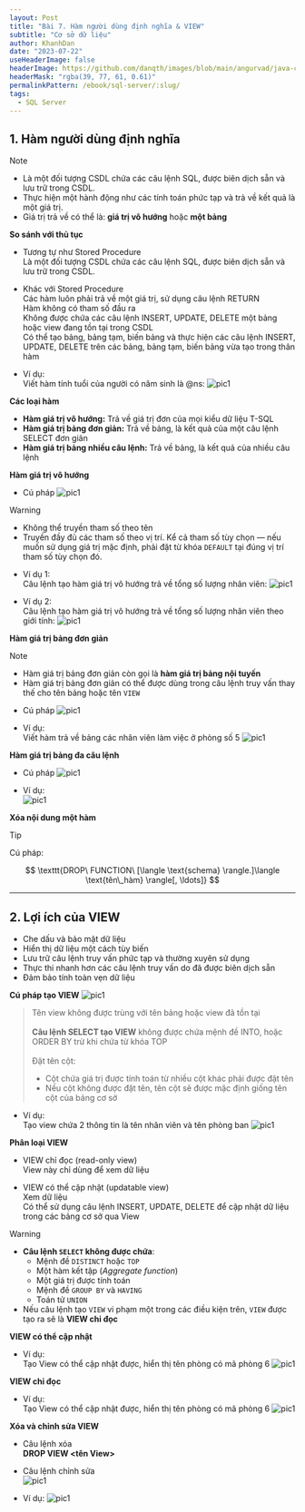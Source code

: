 ```yaml
---
layout: Post
title: "Bài 7. Hàm người dùng định nghĩa & VIEW"
subtitle: "Cơ sở dữ liệu"
author: KhanhDan
date: "2023-07-22"
useHeaderImage: false
headerImage: https://github.com/danqth/images/blob/main/angurvad/java-core/session1/banner.png?raw=true
headerMask: "rgba(39, 77, 61, 0.61)"
permalinkPattern: /ebook/sql-server/:slug/
tags:
  - SQL Server
---
```


<!-- 
# Function và View

Nội dung: <br>

- Hàm người dùng định nghĩa
- Khung nhìn View -->

<!-- more -->

## 1. Hàm người dùng định nghĩa

> [!NOTE]
> - Là một đối tượng CSDL chứa các câu lệnh SQL, được biên dịch sẵn và lưu trữ trong CSDL.  
> - Thực hiện một hành động như các tính toán phức tạp và trả về kết quả là một giá trị.  
> - Giá trị trả về có thể là: **giá trị vô hướng** hoặc **một bảng**

**So sánh với thủ tục**
- Tương tự như Stored Procedure <br>
Là một đối tượng CSDL chứa các câu lệnh SQL, được biên dịch sẵn và lưu trữ trong CSDL.

- Khác với Stored Procedure <br>
Các hàm luôn phải trả về một giá trị, sử dụng câu lệnh RETURN <br>
Hàm không có tham số đầu ra <br>
Không được chứa các câu lệnh INSERT, UPDATE, DELETE một bảng hoặc view đang tồn tại trong CSDL <br>
Có thể tạo bảng, bảng tạm, biến bảng và thực hiện các câu lệnh INSERT, UPDATE, DELETE trên các bảng, bảng tạm, biến bảng vừa tạo trong thân hàm <br>

- Ví dụ: <br>
Viết hàm tính tuổi của người có năm sinh là @ns:
![pic1](https://github.com/danqth/images/blob/main/angurvad/sql-server/session_7/Hinh_1.png?raw=true)

**Các loại hàm**
- **Hàm giá trị vô hướng:** Trả về giá trị đơn của mọi kiểu dữ liệu T-SQL
- **Hàm giá trị bảng đơn giản:** Trả về bảng, là kết quả của một câu lệnh SELECT đơn giản
- **Hàm giá trị bảng nhiều câu lệnh:** Trả về bảng, là kết quả của nhiều câu lệnh

**Hàm giá trị vô hướng**
- Cú pháp
![pic1](https://github.com/danqth/images/blob/main/angurvad/sql-server/session_7/Hinh_2.png?raw=true)

> [!WARNING]
> - Không thể truyền tham số theo tên  
> - Truyền đầy đủ các tham số theo vị trí. Kể cả tham số tùy chọn — nếu muốn sử dụng giá trị mặc định, phải đặt từ khóa `DEFAULT` tại đúng vị trí tham số tùy chọn đó.


- Ví dụ 1: <br>
Câu lệnh tạo hàm giá trị vô hướng trả về tổng số lượng nhân viên:
![pic1](https://github.com/danqth/images/blob/main/angurvad/sql-server/session_7/Hinh_3.png?raw=true)

- Ví dụ 2: <br>
Câu lệnh tạo hàm giá trị vô hướng trả về tổng số lượng nhân viên theo giới tính:
![pic1](https://github.com/danqth/images/blob/main/angurvad/sql-server/session_7/Hinh_4.png?raw=true)

**Hàm giá trị bảng đơn giản**

> [!NOTE]
> - Hàm giá trị bảng đơn giản còn gọi là **hàm giá trị bảng nội tuyến**  
> - Hàm giá trị bảng đơn giản có thể được dùng trong câu lệnh truy vấn thay thế cho tên bảng hoặc tên `VIEW`


- Cú pháp
![pic1](https://github.com/danqth/images/blob/main/angurvad/sql-server/session_7/Hinh_5.png?raw=true)

- Ví dụ: <br>
Viết hàm trả về bảng các nhân viên làm việc ở phòng số 5
![pic1](https://github.com/danqth/images/blob/main/angurvad/sql-server/session_7/Hinh_6.png?raw=true)

**Hàm giá trị bảng đa câu lệnh**

- Cú pháp
![pic1](https://github.com/danqth/images/blob/main/angurvad/sql-server/session_7/Hinh_7.png?raw=true)

- Ví dụ: <br>
![pic1](https://github.com/danqth/images/blob/main/angurvad/sql-server/session_7/Hinh_8.png?raw=true)

**Xóa nội dung một hàm**

> [!TIP]
> Cú pháp:
>
> $$
> \texttt{DROP\ FUNCTION\ [\langle \text{schema} \rangle.]\langle \text{tên\_hàm} \rangle[, \ldots]}
> $$

---

## 2. Lợi ích của VIEW

- Che dấu và bảo mật dữ liệu
- Hiển thị dữ liệu một cách tùy biến
- Lưu trữ câu lệnh truy vấn phức tạp và thường xuyên sử dụng
- Thực thi nhanh hơn các câu lệnh truy vấn do đã được biên dịch sẵn
- Đảm bảo tính toàn vẹn dữ liệu

**Cú pháp tạo VIEW**
![pic1](https://github.com/danqth/images/blob/main/angurvad/sql-server/session_7/Hinh_9.png?raw=true)

>Tên view không được trùng với tên bảng hoặc view đã tồn tại <br><br>
> **Câu lệnh SELECT tạo VIEW** không được chứa mệnh đề INTO, hoặc ORDER BY trừ khi chứa từ khóa TOP <br><br>
>Đặt tên cột: 
> - Cột chứa giá trị được tính toán từ nhiều cột khác phải được đặt tên <br>
> - Nếu cột không được đặt tên, tên cột sẽ được mặc định giống tên cột của bảng cơ sở <br>

- Ví dụ: <br>
Tạo view chứa 2 thông tin là tên nhân viên và tên phòng ban
![pic1](https://github.com/danqth/images/blob/main/angurvad/sql-server/session_7/Hinh_10.png?raw=true)

**Phân loại VIEW**
- VIEW chỉ đọc (read-only view) <br>
View này chỉ dùng để xem dữ liệu

- VIEW có thể cập nhật (updatable view) <br>
Xem dữ liệu <br>
Có thể sử dụng câu lệnh INSERT, UPDATE, DELETE để cập nhật dữ liệu trong các bảng cơ sở qua View

> [!WARNING]
> - **Câu lệnh `SELECT` không được chứa**:  
>   - Mệnh đề `DISTINCT` hoặc `TOP`  
>   - Một hàm kết tập (*Aggregate function*)  
>   - Một giá trị được tính toán  
>   - Mệnh đề `GROUP BY` và `HAVING`  
>   - Toán tử `UNION`  
> - Nếu câu lệnh tạo `VIEW` vi phạm một trong các điều kiện trên, `VIEW` được tạo ra sẽ là **VIEW chỉ đọc**


**VIEW có thể cập nhật**
- Ví dụ: <br> 
Tạo View có thể cập nhật được, hiển thị tên phòng có mã phòng 6
![pic1](https://github.com/danqth/images/blob/main/angurvad/sql-server/session_7/Hinh_11.png?raw=true)

**VIEW chỉ đọc**
- Ví dụ: <br> 
Tạo View có thể cập nhật được, hiển thị tên phòng có mã phòng 6
![pic1](https://github.com/danqth/images/blob/main/angurvad/sql-server/session_7/Hinh_12.png?raw=true)

**Xóa và chỉnh sửa VIEW**
- Câu lệnh xóa <br> 
**DROP VIEW <tên View>**

- Câu lệnh chỉnh sửa <br>
![pic1](https://github.com/danqth/images/blob/main/angurvad/sql-server/session_7/Hinh_13.png?raw=true)

- Ví dụ:
![pic1](https://github.com/danqth/images/blob/main/angurvad/sql-server/session_7/Hinh_14.png?raw=true)